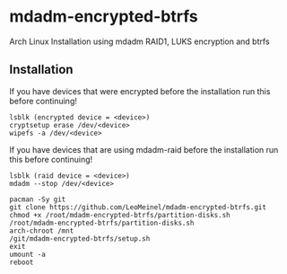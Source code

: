 # mdadm-encrypted-btrfs
Arch Linux Installation using mdadm RAID1, LUKS encryption and btrfs

## Installation

If you have devices that were encrypted before the installation run this before continuing!
```
lsblk (encrypted device = <device>)
cryptsetup erase /dev/<device>
wipefs -a /dev/<device>
```

If you have devices that are using mdadm-raid before the installation run this before continuing!
```
lsblk (raid device = <device>)
mdadm --stop /dev/<device>
```

```
pacman -Sy git
git clone https://github.com/LeoMeinel/mdadm-encrypted-btrfs.git
chmod +x /root/mdadm-encrypted-btrfs/partition-disks.sh
/root/mdadm-encrypted-btrfs/partition-disks.sh
arch-chroot /mnt
/git/mdadm-encrypted-btrfs/setup.sh
exit
umount -a
reboot
```
